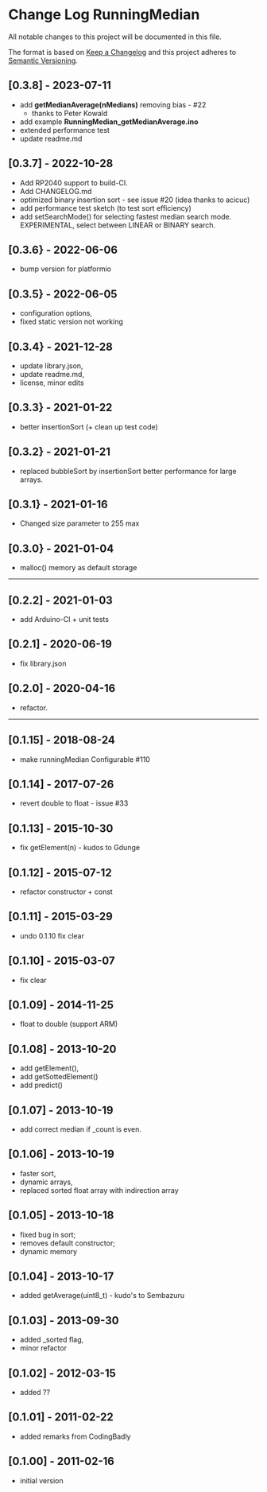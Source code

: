 # Change Log RunningMedian

All notable changes to this project will be documented in this file.

The format is based on [Keep a Changelog](http://keepachangelog.com/)
and this project adheres to [Semantic Versioning](http://semver.org/).


## [0.3.8] - 2023-07-11
- add **getMedianAverage(nMedians)**  removing bias - #22
  - thanks to Peter Kowald
- add example **RunningMedian_getMedianAverage.ino**
- extended performance test
- update readme.md


## [0.3.7] - 2022-10-28
- Add RP2040 support to build-CI.
- Add CHANGELOG.md
- optimized binary insertion sort - see issue #20 (idea thanks to acicuc)
- add performance test sketch (to test sort efficiency)
- add setSearchMode() for selecting fastest median search mode.  
  EXPERIMENTAL, select between LINEAR or BINARY search.  

## [0.3.6} - 2022-06-06
- bump version for platformio

## [0.3.5} - 2022-06-05
- configuration options, 
- fixed static version not working

## [0.3.4} - 2021-12-28
- update library.json, 
- update readme.md, 
- license, minor edits

## [0.3.3} - 2021-01-22  
- better insertionSort (+ clean up test code)

## [0.3.2} - 2021-01-21  
- replaced bubbleSort by insertionSort
  better performance for large arrays.

## [0.3.1} - 2021-01-16
- Changed size parameter to 255 max

## [0.3.0} - 2021-01-04
- malloc() memory as default storage

----

## [0.2.2] - 2021-01-03
- add Arduino-CI + unit tests

## [0.2.1] - 2020-06-19
- fix library.json

## [0.2.0] - 2020-04-16
- refactor.

----

## [0.1.15] - 2018-08-24
- make runningMedian Configurable #110

## [0.1.14] - 2017-07-26
- revert double to float - issue #33

## [0.1.13] - 2015-10-30
- fix getElement(n) - kudos to Gdunge

## [0.1.12] - 2015-07-12
- refactor constructor + const

## [0.1.11] - 2015-03-29
- undo 0.1.10 fix clear

## [0.1.10] - 2015-03-07
- fix clear

## [0.1.09] - 2014-11-25
- float to double (support ARM)

## [0.1.08] - 2013-10-20
- add getElement(), 
- add getSottedElement() 
- add predict()

## [0.1.07] - 2013-10-19
- add correct median if \_count is even.

## [0.1.06] - 2013-10-19
- faster sort, 
- dynamic arrays, 
- replaced sorted float array with indirection array

## [0.1.05] - 2013-10-18
- fixed bug in sort; 
- removes default constructor; 
- dynamic memory

## [0.1.04] - 2013-10-17
- added getAverage(uint8_t) - kudo's to Sembazuru

## [0.1.03] - 2013-09-30
- added \_sorted flag, 
- minor refactor

## [0.1.02] - 2012-03-15  
- added ??

## [0.1.01] - 2011-02-22
- added remarks from CodingBadly

## [0.1.00] - 2011-02-16
- initial version

